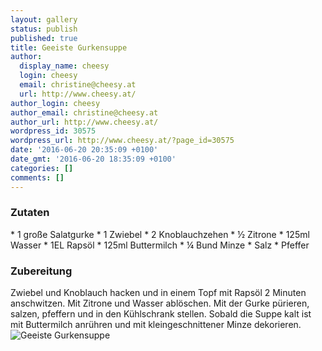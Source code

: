 ```yaml
---
layout: gallery
status: publish
published: true
title: Geeiste Gurkensuppe
author:
  display_name: cheesy
  login: cheesy
  email: christine@cheesy.at
  url: http://www.cheesy.at/
author_login: cheesy
author_email: christine@cheesy.at
author_url: http://www.cheesy.at/
wordpress_id: 30575
wordpress_url: http://www.cheesy.at/?page_id=30575
date: '2016-06-20 20:35:09 +0100'
date_gmt: '2016-06-20 18:35:09 +0100'
categories: []
comments: []
---
```

### Zutaten
\* 1 große Salatgurke
\* 1 Zwiebel
\* 2 Knoblauchzehen
\* ½ Zitrone
\* 125ml Wasser
\* 1EL Rapsöl
\* 125ml Buttermilch
\* ¼ Bund Minze
\* Salz
\* Pfeffer
### Zubereitung
Zwiebel und Knoblauch hacken und in einem Topf mit Rapsöl 2 Minuten anschwitzen. Mit Zitrone und Wasser ablöschen. Mit der Gurke pürieren, salzen, pfeffern und in den Kühlschrank stellen. Sobald die Suppe kalt ist mit Buttermilch anrühren und mit kleingeschnittener Minze dekorieren.
![Geeiste Gurkensuppe](http://www.cheesy.at/wp-content/uploads/Geeiste-Gurkensuppe.jpg)
